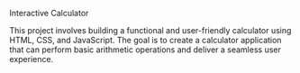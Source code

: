 Interactive Calculator  

This project involves building a functional and user-friendly calculator using HTML, CSS, and JavaScript. The goal is to create a calculator application that can perform basic arithmetic operations and deliver a seamless user experience.
